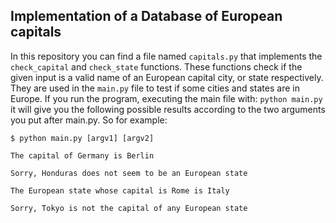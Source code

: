 ## Implementation of a Database of European capitals


In this repository you can find a file named ```capitals.py``` that implements the ```check_capital``` and ```check_state``` functions. These functions check if the given input is a valid name of an European capital city, or state respectively. They are used in the ```main.py``` file to test if some cities and states are in Europe. If you run the program, executing the main file with: ```python main.py``` it will  give you the following possible results according to the two arguments you put after main.py. So for example: 

```
$ python main.py [argv1] [argv2]

The capital of Germany is Berlin

Sorry, Honduras does not seem to be an European state

The European state whose capital is Rome is Italy

Sorry, Tokyo is not the capital of any European state

```
